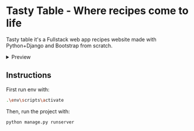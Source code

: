# Tasty Table - Where recipes come to life

Tasty table it's a Fullstack web app recipes website made with Python+Django and Bootstrap from scratch.

<details>
  <summary>Preview</summary>
  
  Soon!

</details>

## Instructions

First run env with:

```bash
.\env\scripts\activate
```

Then, run the project with:

```bash
python manage.py runserver
```
